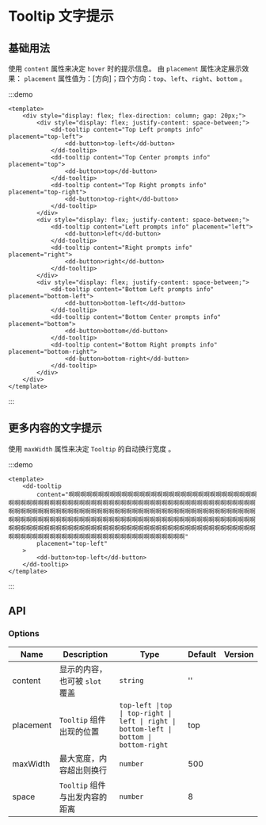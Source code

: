 # Tooltip 文字提示

## 基础用法

使用 `content` 属性来决定 `hover` 时的提示信息。 由 `placement` 属性决定展示效果： `placement` 属性值为：[方向]；四个方向：`top`、`left`、`right`、`bottom` 。

:::demo

```vue
<template>
	<div style="display: flex; flex-direction: column; gap: 20px;">
		<div style="display: flex; justify-content: space-between;">
			<dd-tooltip content="Top Left prompts info" placement="top-left">
				<dd-button>top-left</dd-button>
			</dd-tooltip>
			<dd-tooltip content="Top Center prompts info" placement="top">
				<dd-button>top</dd-button>
			</dd-tooltip>
			<dd-tooltip content="Top Right prompts info" placement="top-right">
				<dd-button>top-right</dd-button>
			</dd-tooltip>
		</div>
		<div style="display: flex; justify-content: space-between;">
			<dd-tooltip content="Left prompts info" placement="left">
				<dd-button>left</dd-button>
			</dd-tooltip>
			<dd-tooltip content="Right prompts info" placement="right">
				<dd-button>right</dd-button>
			</dd-tooltip>
		</div>
		<div style="display: flex; justify-content: space-between;">
			<dd-tooltip content="Bottom Left prompts info" placement="bottom-left">
				<dd-button>bottom-left</dd-button>
			</dd-tooltip>
			<dd-tooltip content="Bottom Center prompts info" placement="bottom">
				<dd-button>bottom</dd-button>
			</dd-tooltip>
			<dd-tooltip content="Bottom Right prompts info" placement="bottom-right">
				<dd-button>bottom-right</dd-button>
			</dd-tooltip>
		</div>
	</div>
</template>
```

:::

## 更多内容的文字提示

使用 `maxWidth` 属性来决定 `Tooltip` 的自动换行宽度 。

:::demo

```vue
<template>
	<dd-tooltip
		content="啊啊啊啊啊啊啊啊啊啊啊啊啊啊啊啊啊啊啊啊啊啊啊啊啊啊啊啊啊啊啊啊啊啊啊啊啊啊啊啊啊啊啊啊啊啊啊啊啊啊啊啊啊啊啊啊啊啊啊啊啊啊啊啊啊啊啊啊啊啊啊啊啊啊啊啊啊啊啊啊啊啊啊啊啊啊啊啊啊啊啊啊啊啊啊啊啊啊啊啊啊啊啊啊啊啊啊啊啊啊啊啊啊啊啊啊啊啊啊啊啊啊啊啊啊啊啊啊啊啊啊啊啊啊啊啊啊啊啊啊啊啊啊啊啊啊啊啊啊啊啊啊啊啊啊啊啊啊啊啊啊啊啊啊啊啊啊啊啊啊啊啊啊啊啊啊啊啊啊啊啊啊啊啊啊啊啊啊啊啊啊啊啊啊啊啊啊啊啊啊啊啊啊啊啊啊啊啊啊啊啊啊啊啊啊啊啊啊啊啊啊啊啊啊啊啊啊啊啊啊"
		placement="top-left"
	>
		<dd-button>top-left</dd-button>
	</dd-tooltip>
</template>
```

:::

## API

### Options

| Name      | Description                    | Type                                                                                    | Default | Version |
| --------- | ------------------------------ | --------------------------------------------------------------------------------------- | ------- | ------- |
| content   | 显示的内容，也可被 `slot` 覆盖 | `string`                                                                                | ''      |
| placement | `Tooltip` 组件出现的位置       | `top-left \|top \| top-right \| left \| right \| bottom-left \| bottom \| bottom-right` | top     |
| maxWidth  | 最大宽度，内容超出则换行       | `number`                                                                                | 500     |
| space     | `Tooltip` 组件与出发内容的距离 | `number`                                                                                | 8       |
